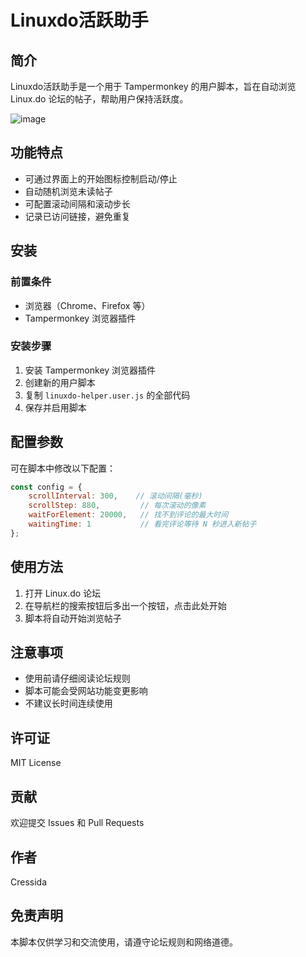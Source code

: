 # Linuxdo活跃助手

## 简介

Linuxdo活跃助手是一个用于 Tampermonkey 的用户脚本，旨在自动浏览 Linux.do 论坛的帖子，帮助用户保持活跃度。

![image](https://github.com/user-attachments/assets/d512be09-2068-42ed-a063-825a30f8a3c8)

## 功能特点

- 可通过界面上的开始图标控制启动/停止
- 自动随机浏览未读帖子
- 可配置滚动间隔和滚动步长
- 记录已访问链接，避免重复

## 安装

### 前置条件

- 浏览器（Chrome、Firefox 等）
- Tampermonkey 浏览器插件

### 安装步骤

1. 安装 Tampermonkey 浏览器插件
2. 创建新的用户脚本
3. 复制 `linuxdo-helper.user.js` 的全部代码
4. 保存并启用脚本

## 配置参数

可在脚本中修改以下配置：

```javascript
const config = {
    scrollInterval: 300,    // 滚动间隔(毫秒)
    scrollStep: 880,         // 每次滚动的像素
    waitForElement: 20000,   // 找不到评论的最大时间
    waitingTime: 1           // 看完评论等待 N 秒进入新帖子
};
```

## 使用方法

1. 打开 Linux.do 论坛
2. 在导航栏的搜索按钮后多出一个按钮，点击此处开始
3. 脚本将自动开始浏览帖子

## 注意事项

- 使用前请仔细阅读论坛规则
- 脚本可能会受网站功能变更影响
- 不建议长时间连续使用

## 许可证

MIT License

## 贡献

欢迎提交 Issues 和 Pull Requests

## 作者

Cressida

## 免责声明

本脚本仅供学习和交流使用，请遵守论坛规则和网络道德。
